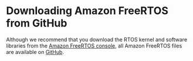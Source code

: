 # Downloading Amazon FreeRTOS from GitHub<a name="freertos-mds-projects-github"></a>

Although we recommend that you download the RTOS kernel and software libraries from the [Amazon FreeRTOS console](https://console.aws.amazon.com/freertos), all Amazon FreeRTOS files are available on [GitHub](https://github.com/aws/amazon-freertos)\.